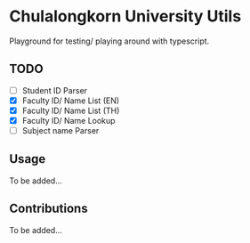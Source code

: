 # Chulalongkorn University Utils

Playground for testing/ playing around with typescript.

## TODO

- [ ] Student ID Parser
- [x] Faculty ID/ Name List (EN)
- [x] Faculty ID/ Name List (TH)
- [x] Faculty ID/ Name Lookup
- [ ] Subject name Parser

## Usage

To be added...

## Contributions

To be added...
